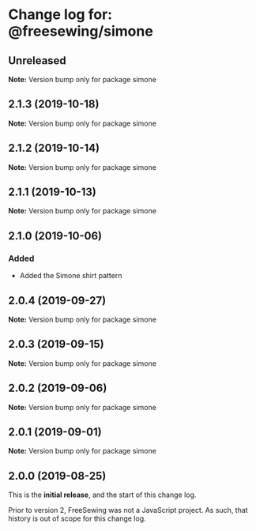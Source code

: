 # Change log for: @freesewing/simone


## Unreleased

**Note:** Version bump only for package simone


## 2.1.3 (2019-10-18)

**Note:** Version bump only for package simone


## 2.1.2 (2019-10-14)

**Note:** Version bump only for package simone


## 2.1.1 (2019-10-13)

**Note:** Version bump only for package simone


## 2.1.0 (2019-10-06)

### Added

 - Added the Simone shirt pattern
## 2.0.4 (2019-09-27)

**Note:** Version bump only for package simone


## 2.0.3 (2019-09-15)

**Note:** Version bump only for package simone


## 2.0.2 (2019-09-06)

**Note:** Version bump only for package simone


## 2.0.1 (2019-09-01)

**Note:** Version bump only for package simone




## 2.0.0 (2019-08-25)

This is the **initial release**, and the start of this change log.

Prior to version 2, FreeSewing was not a JavaScript project.
As such, that history is out of scope for this change log.
